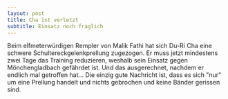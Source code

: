 ```yaml
---
layout: post
title: Cha ist verletzt
subtitle: Einsatz noch fraglich
---
```


Beim elfmeterwürdigen Rempler von Malik Fathi hat sich Du-Ri Cha eine schwere Schultereckgelenkprellung zugezogen. Er muss jetzt mindestens zwei Tage das Training reduzieren, weshalb sein Einsatz gegen Mönchengladbach gefährdet ist. Und das ausgerechnet, nachdem er endlich mal getroffen hat... Die einzig gute Nachricht ist, dass es sich "nur" um eine Prellung handelt und nichts gebrochen und keine Bänder gerissen sind.


